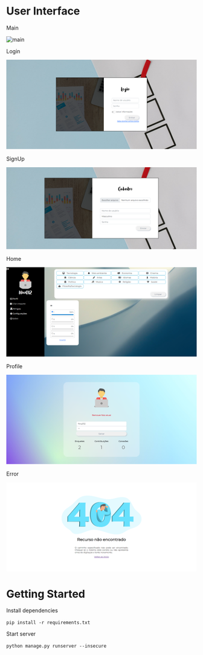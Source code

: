 # User Interface


Main

![main](readme/main.gif)


Login

![login](readme/login.png)


SignUp

![signup](readme/signup.png)


Home

![home](readme/home.png)


Profile

![profile](readme/profile.png)


Error

![error](readme/404.png)


# Getting Started

Install dependencies

```pip install -r requirements.txt```

Start server

```python manage.py runserver --insecure```
